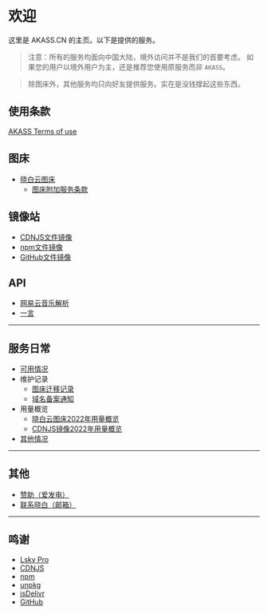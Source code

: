 # 欢迎

这里是 AKASS.CN 的主页。以下是提供的服务。

> 注意：所有的服务均面向中国大陆，境外访问并不是我们的首要考虑。
> 如果您的用户以境外用户为主，还是推荐您使用原服务而非 `AKASS`。

> 除图床外，其他服务均只向好友提供服务。实在是没钱撑起这些东西。

## 使用条款
[AKASS Terms of use](terms-of-use.md)

## 图床
- [晓白云图床](./服务/imghost.md)
    - [图床附加服务条款](./服务/imghost-rules.md)
## 镜像站
- [CDNJS文件镜像](./服务/镜像站/cdnjs.md)
- [npm文件镜像](./服务/镜像站/npm.md)
- [GitHub文件镜像](./服务/镜像站/github.md)

## API
- [网易云音乐解析](./服务/api/neteasemusic.md)
- [一言](./服务/api/hitokoto.md)

---

## 服务日常
- [可用情况](https://akass.instatus.com)
- 维护记录
    - [图床迁移记录](./记录/维护记录/imghost-v1tov2.md)
    - [域名备案通知](./记录/维护记录/domain-icp.md)
- 用量概览
    - [晓白云图床2022年用量概览](./记录/用量概览/img-2022.md)
    - [CDNJS镜像2022年用量概览](./记录/用量概览/cdnjs-2022.md)
- [其他情况](./记录/others.md)

---

## 其他
- [赞助（爱发电）](https://afdian.net/@akatsukiro)
- [联系晓白（邮箱）](mailto:admin@bep.ink)

---

## 鸣谢
- [Lsky Pro](https://www.lsky.pro)
- [CDNJS](https://cdnjs.com)
- [npm](https://npmjs.com)
- [unpkg](https://unpkg.com)
- [jsDelivr](https://jsdelivr.com)
- [GitHub](https://github.com)